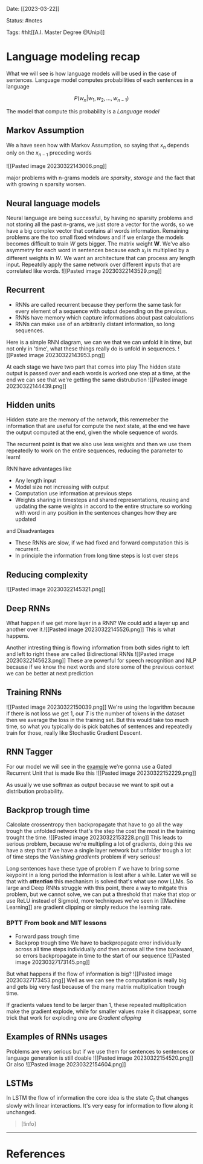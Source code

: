 Date: [[2023-03-22]]

Status: #notes

Tags: #hlt[[A.I. Master Degree @Unipi]]

# Language modeling recap

What we will see is how language models will be used in the case of sentences.
Language model computes probabilities of each sentences in a language

$$
P(w_n | w_{1}, w_{2},..., w_{n-1})
$$

The model that compute this probability is a *Language model*


## Markov Assumption

We a have seen how with Markov Assumption, so saying that $x_n$ depends only on the $x_{n-1}$ preceding words

![[Pasted image 20230322143006.png]]


major problems with n-grams models are *sparsity*, *storage* and the fact that with growing n sparsity worsen.

## Neural language models

Neural language are being successful, by having no sparsity problems and not storing all the past n-grams, we just store a vector for the words, so we have a big complex vector that contains all words information.
Remaining problems are the too small fixed windows and if we enlarge the models becomes difficult to train $W$ gets bigger. The matrix weight $\textbf{W}$. We've also asymmetry for each word in sentences because each $x_i$ is multiplied by a different weights in $W$. We want an architecture that can process any length input. Repeatdly apply the same network over different inputs that are correlated like words.
![[Pasted image 20230322143529.png]]


## Recurrent

- RNNs are called recurrent because they perform the same task for every element of a sequence with output depending on the previous. 
- RNNs have memory which capture informations about past calculations
- RNNs can make use of an arbitrarily distant information, so long sequences.

Here is a simple RNN diagram, we can we that we can unfold it in time, but not only in 'time', what these things really do is unfold in sequences.
![[Pasted image 20230322143953.png]]

At each stage we have two part that comes into play
The hidden state output is passed over and each words is worked one step at a time, at the end we can see that we're getting the same distrubution
![[Pasted image 20230322144439.png]]

## Hidden units

Hidden state are the memory of the network, this rememeber the information that are useful for compute the next state, at the end we have the output computed at the end, given the whole sequence of words.

The recurrent point is that we also use less weights and then we use them repeatedly to work on the entire sequences, reducing the parameter to learn!

RNN have advantages like

- Any length input
- Model size not increasing with output
- Computation use information at previous steps
- Weights sharing in timesteps and shared representations, reusing and updating the same weights in accord to the entire structure so working with word in any position in the sentences changes how they are updated

and Disadvantages

- These RNNs are slow, if we had fixed and forward computation this is recurrent.
- In principle the information from long time steps is lost over steps

## Reducing complexity

![[Pasted image 20230322145321.png]]

## Deep RNNs

What happen if we get more layer in a RNN? We could add a layer up and another over it.![[Pasted image 20230322145526.png]]
This is what happens.

Another intresting thing is flowing information from both sides right to left and left to right these are called Bidirectional RNNs
![[Pasted image 20230322145623.png]]
These are powerful for speech recognition and NLP because if we know the next words and store some of the previous context we can be better at next prediction

## Training RNNs

![[Pasted image 20230322150039.png]]
We're using the logarithm because if there is not loss we get 1, our $T$ is the number of tokens in the dataset then we average the loss in the training set. But this would take too much time, so what you typically do is pick batches of sentences and repeatedly train for those, really like Stochastic Gradient Descent.

## RNN Tagger

For our model we will see in the [example](https://medialab.di.unipi.it:8000/user/v.gargano1@studenti.unipi.it/lab/tree/HLT/Lectures/RNN-Tagger.ipynb) we're gonna use a Gated Recurrent Unit that is made like this
![[Pasted image 20230322152229.png]]

As usually we use softmax as output because we want to spit out a distribution probability.

## Backprop trough time

Calcolate crossentropy then backpropagate that have to go all the way trough the unfolded network that's the step the cost the most in the training trought the time.
![[Pasted image 20230322153228.png]]
This leads to serious problem, because we're multipling a lot of gradients, doing this we have a step that if we have a single layer network but unfolder trough a lot of time steps the *Vanishing gradients* problem if very serious!

Long sentences have these type of problem if we have to bring some keypoint in a long period the information is lost after a while. Later we will se that with ***attention*** this mechanism is solved that's what use now LLMs. 
So large and Deep RNNs struggle with this point, there a way to mitgate this problem, but we cannot solve, we can put a threshold that make that stop or use ReLU instead of Sigmoid, more techniques we've seen in [[Machine Learning]] are gradient clipping or simply reduce the learning rate.

### BPTT From book and MIT lessons

- Forward pass trough time
- Backprop trough time
We have to backpropagate error individually across all time steps individually *and* then across all the time backward, so errors backpropagate in time to the start of our sequence
![[Pasted image 20230327173145.png]]

But what happens if the flow of information is big?
![[Pasted image 20230327173453.png]]
Well as we can see the computation is really big and gets big very fast because of the many matrix multiplication trough time. 

If gradients values tend to be larger than 1, these repeated multiplication make the gradient explode, while for smaller values make it disappear, some trick that work for exploding one are *Gradient clipping*  

## Examples of RNNs usages

Problems are very serious but if we use them for sentences to sentences or language generation is still doable
![[Pasted image 20230322154520.png]]
Or also
![[Pasted image 20230322154604.png]]

## LSTMs

In LSTM the flow of information the core idea is the state $C_t$ that changes slowly with linear interactions. It's very easy for information to flow along it unchanged.


>[!info]
> 






---
# References

